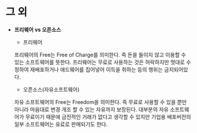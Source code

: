 그 외
=====
 * **프리웨어 vs 오픈소스**

   * 프리웨어 

   프리웨어의 Free는 Free of Charge를 의미한다. 즉 돈을 들이지 않고 이용할 수 있는 소프트웨어를 뜻한다. 프리웨어는 무료로 사용하는 것은 허락하지만 멋대로 수정하여 재배포하거나 애드웨어를 집어넣어 이득을 취하는 등의 행위는 금지되어있다.

   * 오픈소스(자유소프트웨어) 

   자유 소프트웨어의 Free는 Freedom을 의미한다. 즉 무료로 사용할 수 있을 뿐만 아니라 마음대로 변경 개조 할 수 있는 자유까지 보장된다. 대부분의 자유 소프트웨어가 무료이기 때문에 금전적인 거래가 없다고 생각할 수 있지만 기업용 배포버전의 일부 소프트웨어는 유료로 판매되기도 한다.

